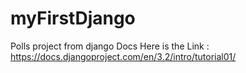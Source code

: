 # myFirstDjango
Polls project from django Docs
Here is the Link : https://docs.djangoproject.com/en/3.2/intro/tutorial01/
